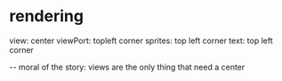 
# rendering 
  view: center
  viewPort: topleft corner
  sprites: top left corner
  text: top left corner

-- moral of the story: views are the only thing that need a center
